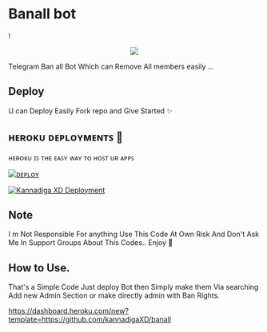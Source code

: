 # Banall bot

!<p align="center">
  <img src="https://github.com/kannadigaXD/banall/blob/main/kannadigaXDbanall.gif">
</p>

Telegram Ban all Bot Which can Remove All members easily ...

## Deploy
U can Deploy Easily Fork repo and Give Started ✨

## ʜᴇʀᴏᴋᴜ ᴅᴇᴘʟᴏʏᴍᴇɴᴛꜱ 💜
ʜᴇʀᴏᴋᴜ ɪꜱ ᴛʜᴇ ᴇᴀꜱʏ ᴡᴀʏ ᴛᴏ ʜᴏꜱᴛ ᴜʀ ᴀᴘᴘꜱ

[![ᴅᴇᴘʟᴏʏ](https://www.herokucdn.com/deploy/button.svg)](https://dashboard.heroku.com/new-app?template=https://github.com/kannadigaXD/banall)

[![Kannadiga XD Deployment](https://www.herokucdn.com/deploy/button.svg)](https://github.com/kannadigaXD/banall)
## Note

I m Not Responsible For anything Use This Code At Own Risk And Don't Ask Me In Support Groups About This Codes..
 Enjoy 🙂


## How to Use.

That's a Simple Code Just deploy Bot then Simply make them Via searching Add new Admin Section or make directly admin with Ban Rights.

https://dashboard.heroku.com/new?template=https://github.com/kannadigaXD/banall
